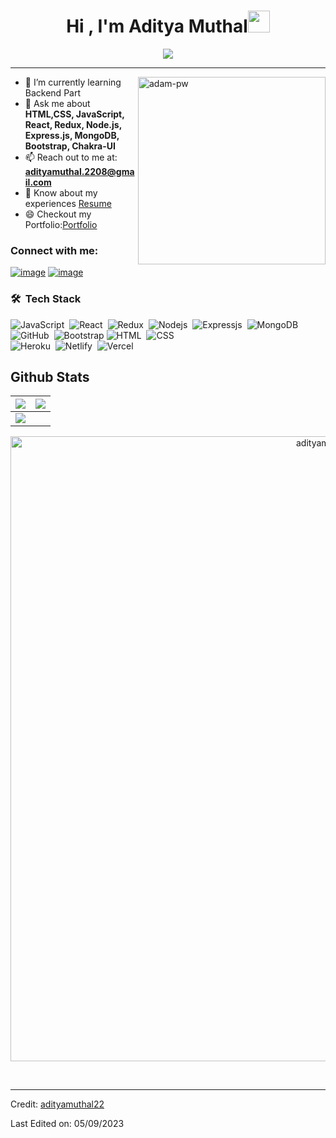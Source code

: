 


<h1 align="center">Hi , I'm Aditya Muthal<img src="https://media.giphy.com/media/hvRJCLFzcasrR4ia7z/giphy.gif" width="35"></h1>
<p align="center">
  <a href="https://github.com/jaypavasiya"><img src="https://readme-typing-svg.herokuapp.com?lines=I+am+a+Full+Stack+Web+Developer;HTML%20|CSS%20|%20JavaScript%20|%20React%20Enthusiast;Always%20learning%20new%20things&center=true&width=500&height=50"></a>
</p>
<hr/>

<p><img align="right" src="https://cdn.dribbble.com/users/730703/screenshots/6581243/avento.gif" alt="adam-pw" height="300px" /></p>

<!--
- 🔭 I’m currently working on ...
- 🌱 I’m currently learning ...
- 👯 I’m looking to collaborate on ...
- 🤔 I’m looking for help with ...
- 💬 Ask me about ...
- 📫 How to reach me: ...
- 😄 Pronouns: ...
- ⚡ Fun fact: ...
*/
-->

- 🌱 I’m currently learning Backend Part
- 💬 Ask me about **HTML,CSS, JavaScript, React, Redux, Node.js, Express.js, MongoDB, Bootstrap, Chakra-UI**
- 📫 Reach out to me at: **adityamuthal.2208@gmail.com**
- 📄 Know about my experiences [Resume](https://drive.google.com/file/d/1Mmqt4wNkDMJPbJStj2H5CLsLsYv_bY3K/view?usp=sharing)
- 😄 Checkout my Portfolio:[Portfolio](https://adityamuthal-portfolio.netlify.app/)

<h3>Connect with me:</h3>
<div >

[![image](https://img.shields.io/badge/LinkedIn-0077B5?style=for-the-badge&logo=linkedin&logoColor=white)](https://www.linkedin.com/in/aditya-muthal-41954a1a1/)
[![image](https://img.shields.io/badge/Gmail-D14836?style=for-the-badge&logo=gmail&logoColor=white)](mailto:adityamuthal.2208@gmail.com)
  
</div>

### 🛠 &nbsp;Tech Stack


![JavaScript](https://img.shields.io/badge/-JavaScript-05122A?style=flat&logo=javascript)&nbsp;
![React](https://img.shields.io/badge/-React-05122A?style=flat&logo=react)&nbsp;
![Redux](https://img.shields.io/badge/-Redux-05122A?style=flat&logo=redux)&nbsp;
![Nodejs](https://img.shields.io/badge/-Node.js-05122A?style=flat&logo=Node.js)&nbsp;
![Expressjs](https://img.shields.io/badge/-Express.js-05122A?style=flat&logo=Express)&nbsp;
![MongoDB](https://img.shields.io/badge/-MongoDB-05122A?style=flat&logo=MongoDB)&nbsp;
![GitHub](https://img.shields.io/badge/-GitHub-05122A?style=flat&logo=github)&nbsp;
![Bootstrap](https://img.shields.io/badge/-Bootstrap-05122A?style=flat&logo=bootstrap&logoColor=563D7C)
![HTML](https://img.shields.io/badge/-HTML-05122A?style=flat&logo=HTML5)&nbsp;
![CSS](https://img.shields.io/badge/-CSS-05122A?style=flat&logo=CSS3&logoColor=1572B6)&nbsp;\
![Heroku](https://img.shields.io/badge/-Heroku-05122A?style=flat&logo=heroku)&nbsp;
![Netlify](https://img.shields.io/badge/-Netlify-05122A?style=flat&logo=netlify)&nbsp;
![Vercel](https://img.shields.io/badge/-Vercel-05122A?style=flat&logo=vercel)&nbsp;




## Github Stats

<img src="https://github-readme-stats.vercel.app/api?username=adityamuthal22&&show_icons=true&count_private=true&theme=github_dark">|<img src="https://github-readme-streak-stats.herokuapp.com/?user=adityamuthal22&theme=blueberry_duo"/>
|---|---|
<img src="https://github-readme-stats.vercel.app/api/top-langs/?username=adityamuthal22&layout=compact&theme=github_dark"/>|

<p align="center"> <a href="https://github.com/ryo-ma/github-profile-trophy"><img width="1000px" src="https://github-profile-trophy.vercel.app/?username=adityamuthal22" alt="adityamuthal22" /></a> </p>
<br>

<hr/>

Credit: [adityamuthal22](https://github.com/adityamuthal22)

Last Edited on: 05/09/2023

